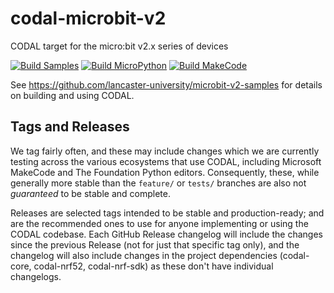 # codal-microbit-v2
CODAL target for the micro:bit v2.x series of devices

[![Build Samples](https://github.com/lancaster-university/codal-microbit-v2/actions/workflows/build.yml/badge.svg)](https://github.com/lancaster-university/codal-microbit-v2/actions/workflows/build.yml) [![Build MicroPython](https://github.com/lancaster-university/codal-microbit-v2/actions/workflows/micropython.yml/badge.svg)](https://github.com/lancaster-university/codal-microbit-v2/actions/workflows/micropython.yml) [![Build MakeCode](https://github.com/lancaster-university/codal-microbit-v2/actions/workflows/makecode.yml/badge.svg)](https://github.com/lancaster-university/codal-microbit-v2/actions/workflows/makecode.yml)

See https://github.com/lancaster-university/microbit-v2-samples for details on building and using CODAL.

## Tags and Releases
We tag fairly often, and these may include changes which we are currently testing across the various ecosystems that use CODAL, including Microsoft MakeCode and The Foundation Python editors.
Consequently, these, while generally more stable than the `feature/` or `tests/` branches are also not _guaranteed_ to be stable and complete.

Releases are selected tags intended to be stable and production-ready; and are the recommended ones to use for anyone implementing or using the CODAL codebase.
Each GitHub Release changelog will include the changes since the previous Release (not for just that specific tag only), and the changelog will also include changes in the project dependencies (codal-core, codal-nrf52, codal-nrf-sdk) as these don't have individual changelogs.
